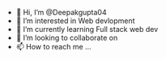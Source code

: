 - 👋 Hi, I’m @Deepakgupta04
- 👀 I’m interested in Web devlopment
- 🌱 I’m currently learning Full stack web dev
- 💞️ I’m looking to collaborate on 
- 📫 How to reach me ...

<!---
Deepakgupta04/Deepakgupta04 is a ✨ special ✨ repository because its `README.md` (this file) appears on your GitHub profile.
You can click the Preview link to take a look at your changes.
--->
